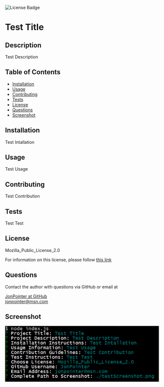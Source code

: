 ![License Badge](https://img.shields.io/badge/License-Mozilla_Public_License_2.0-blue)
# Test Title
## Description
Test Description
## Table of Contents
- [Installation](#installation)
- [Usage](#usage)
- [Contributing](#contributing)
- [Tests](#tests)
- [License](#license)
- [Questions](#questions)
- [Screenshot](#screenshot)
## Installation
Test Intallation
## Usage
Test Usage
## Contributing
Test Contribution
## Tests
Test Test
## License
Mozilla_Public_License_2.0

For information on this license, please follow [this link](https://choosealicense.com/licenses/mpl-2.0/)
## Questions
Contact the author with questions via GitHub or email at

[JonPointer at GitHub](https://github.com/JonPointer)<br>jonpointer@msn.com
## Screenshot
![Screenshot](./testScreenshot.png)
